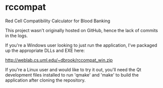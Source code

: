 rccompat
========

Red Cell Compatibility Calculator for Blood Banking

This project wasn't originally hosted on GitHub, hence the lack of
commits in the logs.

If you're a Windows user looking to just run the application, I've
packaged up the appropriate DLLs and EXE here:

  http://weblab.cs.uml.edu/~dbrook/rccompat_win.zip

If you're a Linux user and would like to try it out, you'll need the
Qt development files installed to run 'qmake' and 'make' to build the
application after cloning the repository.